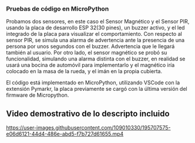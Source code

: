 ### **Pruebas de código en MicroPython**

Probamos dos sensores, en este caso el Sensor Magnético y el Sensor PIR,
usando la placa de desarrollo ESP 32(30 pines), un buzzer activo, y el led integrado
de la placa para visualizar el comportamiento.
Con respecto al sensor PIR, se simula una alarma de advertencia ante la presencia
de una persona por unos segundos con el buzzer. Advertencia que le llegará también al usuario.
Por otro lado, el sensor magnético se probó su funcionalidad, simulando una alarma distinta con el buzzer, en realidad se usará una bocina de automóvil para implementarlo y el magnético iría 
colocado en la masa de la rueda, y el imán en la propia cubierta.

El código está implementado en MicroPython, utilizando VSCode con la extensión Pymarkr,
la placa previamente se cargó con la última versión del firmware de Micropython.

## **Video demostrativo de lo descripto incluido**


https://user-images.githubusercontent.com/109010330/195707575-e06d6121-44d4-486e-abd5-f7b727d61655.mp4

